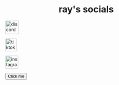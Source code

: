 <html>
<body>
 
<link rel="shortcut icon" type="image/png" href="https://user-images.githubusercontent.com/109817205/180502481-b0c3a05e-8081-4f8a-a9a4-2794c93afc93.png">

<h1 align="center">ray's socials</h1>

<a href="https://discord.com/invite/brb"><img src="https://user-images.githubusercontent.com/109817205/180494826-38052d82-665e-46c1-81e9-f4110fbed838.png" alt="discord" style="width:42px;height:42px;"></a>

 <a href="https://tiktok.com/@xray2rich"><img src="https://user-images.githubusercontent.com/109817205/180494995-ef56a3a0-f4be-45ae-8be4-12cb1dcca347.png" alt="tiktok" style="width:35px;height:40px;"></a>

<a href="https://instagram.com/rczxy"><img src="https://user-images.githubusercontent.com/109817205/180495692-f133dff9-36f5-4e00-a1fb-09d4a3b6b797.png" alt="instagram" style="width:40px;height:40px;"></a>

<button>Click me</button>


</body>
</html>
